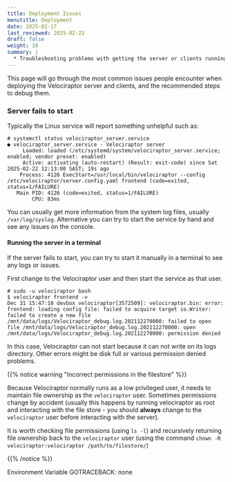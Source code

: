 ```yaml
---
title: Deployment Issues
menutitle: Deployment
date: 2025-02-17
last_reviewed: 2025-02-22
draft: false
weight: 10
summary: |
  * Troubleshooting problems with getting the server or clients running.
---
```


This page will go through the most common issues people encounter when deploying
the Velociraptor server and clients, and the recommended steps to debug them.

### Server fails to start

Typically the Linux service will report something
unhelpful such as:

```
# systemctl status velociraptor_server.service
● velociraptor_server.service - Velociraptor server
     Loaded: loaded (/etc/systemd/system/velociraptor_server.service; enabled; vendor preset: enabled)
     Active: activating (auto-restart) (Result: exit-code) since Sat 2025-02-22 12:13:00 SAST; 19s ago
    Process: 4126 ExecStart=/usr/local/bin/velociraptor --config /etc/velociraptor/server.config.yaml frontend (code=exited, status=1/FAILURE)
   Main PID: 4126 (code=exited, status=1/FAILURE)
        CPU: 83ms
```

You can usually get more information from the system log files,
usually `/var/log/syslog`. Alternative you can try to start the
service by hand and see any issues on the console.

#### Running the server in a terminal

If the server fails to start, you can try to start it manually in a terminal to see
any logs or issues.

First change to the Velociraptor user and then start the service as that user.

```
# sudo -u velociraptor bash
$ velociraptor frontend -v
Dec 31 15:47:18 devbox velociraptor[3572509]: velociraptor.bin: error: frontend: loading config file: failed to acquire target io.Writer: failed to create a new file /mnt/data/logs/Velociraptor_debug.log.202112270000: failed to open file /mnt/data/logs/Velociraptor_debug.log.202112270000: open /mnt/data/logs/Velociraptor_debug.log.202112270000: permission denied
```

In this case, Velociraptor can not start because it can not write on
its logs directory. Other errors might be disk full or various
permission denied problems.

{{% notice warning "Incorrect permissions in the filestore" %}}

Because Velociraptor normally runs as a low privileged user, it needs
to maintain file ownership as the `velociraptor` user. Sometimes
permissions change by accident (usually this happens by running
velociraptor as root and interacting with the file store - you should
**always** change to the `velociraptor` user before interacting with
the server).

It is worth checking file permissions (using `ls -l`) and recursively
returning file ownership back to the `velociraptor` user (using the
command `chown -R velociraptor:velociraptor /path/to/filestore/`)

{{% /notice %}}

Environment Variable GOTRACEBACK: none